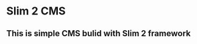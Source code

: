 Slim 2 CMS
===========

This is simple CMS bulid with Slim 2 framework
-----------------------------------------------